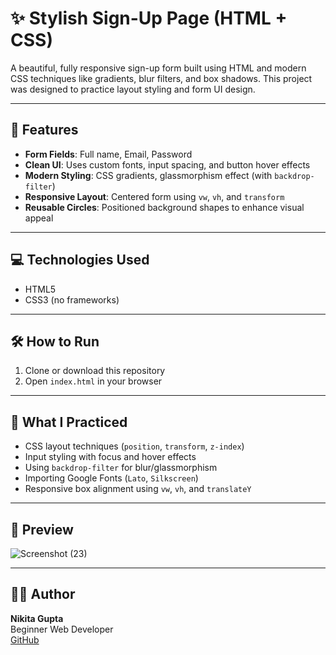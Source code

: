# ✨ Stylish Sign-Up Page (HTML + CSS)

A beautiful, fully responsive sign-up form built using HTML and modern CSS techniques like gradients, blur filters, and box shadows. This project was designed to practice layout styling and form UI design.

---

## 📌 Features

- **Form Fields**: Full name, Email, Password
- **Clean UI**: Uses custom fonts, input spacing, and button hover effects
- **Modern Styling**: CSS gradients, glassmorphism effect (with `backdrop-filter`)
- **Responsive Layout**: Centered form using `vw`, `vh`, and `transform`
- **Reusable Circles**: Positioned background shapes to enhance visual appeal

---

## 💻 Technologies Used

- HTML5
- CSS3 (no frameworks)

---

## 🛠️ How to Run

1. Clone or download this repository
2. Open `index.html` in your browser

---

## 🧠 What I Practiced

- CSS layout techniques (`position`, `transform`, `z-index`)
- Input styling with focus and hover effects
- Using `backdrop-filter` for blur/glassmorphism
- Importing Google Fonts (`Lato`, `Silkscreen`)
- Responsive box alignment using `vw`, `vh`, and `translateY`

---

## 📸 Preview

![Screenshot (23)](https://github.com/user-attachments/assets/497ce874-3203-4108-be99-7de0ab9d17f7)

---

## 👩‍💻 Author

**Nikita Gupta**  
Beginner Web Developer  
[GitHub](https://github.com/coder-Nikita)
